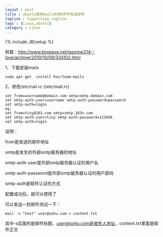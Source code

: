```yaml
---
layout : post
title : ubuntu使用mailx利用SMTP发送邮件
tagline : Supporting tagline
tags : [Linux,ubuntu]
category : Linux
---
```

{% include JB/setup %}

转载：http://www.blogjava.net/jasmine214--love/archive/2010/10/09/334102.html

1、下载安装mailx

	sudo apt-get  install heirloom-mailx

2、修改/etc/nail.rc (/etc/mail.rc)

	set from=username@domain.com smtp=smtp.domain.com
	set smtp-auth-user=username smtp-auth-password=password
	set smtp-auth=login
	eg:
	set from=tiny@163.com smtp=smtp.163n.com
	set smtp-auth-user=tiny smtp-auth-password=123456
	set smtp-auth=login

说明：

from是发送的邮件地址

smtp是发生的外部smtp服务器的地址

smtp-auth-user是外部smtp服务器认证的用户名

smtp-auth-password是外部smtp服务器认证的用户密码

smtp-auth是邮件认证的方式

配置成功后，就可以使用了

可以发送一封邮件测试一下：
	
	mail -s "test" user@sohu.com < content.txt 

其中-s后面的是邮件标题，user@sohu.com是收件人地址，content.txt里面是邮件正文
